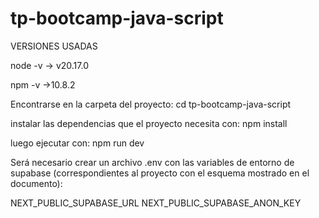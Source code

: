 # tp-bootcamp-java-script

VERSIONES USADAS

node -v
→ v20.17.0

npm -v
→10.8.2

Encontrarse en la carpeta del proyecto: 
cd tp-bootcamp-java-script

instalar las dependencias que el proyecto necesita con:
npm install 

luego ejecutar con: 
npm run dev 

Será necesario crear un archivo .env con las variables de entorno de supabase (correspondientes al proyecto con el esquema mostrado en el documento):

NEXT_PUBLIC_SUPABASE_URL
NEXT_PUBLIC_SUPABASE_ANON_KEY
